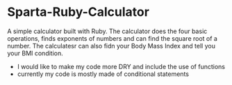 # Sparta-Ruby-Calculator

A simple calculator built with Ruby. The calculator does the four basic operations, finds exponents of numbers and can find the square root of a number. The calculatesr can also fidn your Body Mass Index and tell you your BMI condition. 

- I would like to make my code more DRY and include the use of functions 
- currently my code is mostly made of conditional statements 
